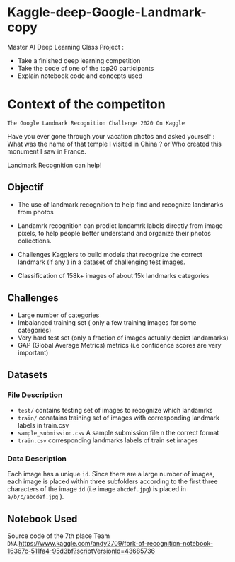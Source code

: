 # Kaggle-deep-Google-Landmark-copy

Master AI Deep Learning Class Project : 

* Take a finished deep learning competition
* Take the code of one of the top20 participants
* Explain notebook code and concepts used


# Context of the competiton

`The Google Landmark Recognition Challenge 2020 On Kaggle`

Have you ever gone through your vacation photos and asked yourself : What was the name of that temple I visited in China ? or Who created this monument I saw in France.

Landmark Recognition can help!


## Objectif 

* The use of landmark recognition to help find and recognize landmarks from photos

* Landamrk recognition can predict landamrk labels directly from image pixels, to help people better understand and organize their photos collections.

* Challenges Kagglers to build models that recognize the correct landmark (if any ) in a dataset of challenging test images.

* Classification of 158k+ images of about 15k landmarks categories


## Challenges

* Large number of categories
* Imbalanced training set ( only a few training images for some categories)
* Very hard test set (only a fraction of images actually depict landamarks)
* GAP (Global Average Metrics) metrics (i.e confidence scores are very important)


## Datasets

### File Description

* `test/`         contains testing set of images to recognize which landamrks
* `train/`        conatains training set of images with corresponding landmark labels in train.csv
* `sample_submission.csv`   A sample submission file n the correct format
* `train.csv`   corresponding landmarks labels of train set images  

### Data Description

Each image has a unique `id`. Since there are a large number of images, each image is placed within three subfolders according to the first three characters of the image `id` (i.e image `abcdef.jpg`) is placed in `a/b/c/abcdef.jpg` ).


## Notebook Used

Source code of the 7th place Team `DNA`.https://www.kaggle.com/andy2709/fork-of-recognition-notebook-16367c-511fa4-95d3bf?scriptVersionId=43685736 


